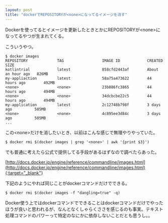 ```yaml
---
layout: post
title: "dockerでREPOSITORYが<none>になってるイメージを消す"
---
```


Dockerを使ってるとイメージを更新したときとかにREPOSITORYが\<none\>になってるやつが生まれてくる。

こういうやつ。
```
$ docker images
REPOSITORY             TAG                 IMAGE ID            CREATED             SIZE
kotlintrial            latest              858cfd2443af        About an hour ago   826MB
my-appliaction         latest              58a75a473622        44 hours ago        492MB
<none>                 <none>              23b086fc3865        44 hours ago        494MB
<none>                 <none>              34dcbcbe22c5        44 hours ago        494MB
my-application         latest              2c12748b798f        3 days ago          505MB
<none>                 <none>              4c895ee3d84c        3 days ago          505MB
...
```

この\<none\>だけを消したいとき、以前はこんな感じで無理やりやっていた。

```
$ docker rmi $(docker images | grep '<none>' | awk '{print $3}')
```

でも普通に考えたら公式で提供してる手段があるはずなので調べたらあった。

[http://docs.docker.jp/engine/reference/commandline/images.html](http://docs.docker.jp/engine/reference/commandline/images.html){:target="_blank"}

下記のようにやれば同じことがdockerコマンドだけでできる。

```
$ docker rmi $(docker images -f "dangling=true" -q)
```

Docker使う上ではdockerコマンドでできることはdockerコマンドだけでやったほうが良いと思われるが、なんとなくしゃらくささを感じるのも事実。テキスト処理コマンドのパワーって特定のなにかに依存しないことだとも思うし。。
